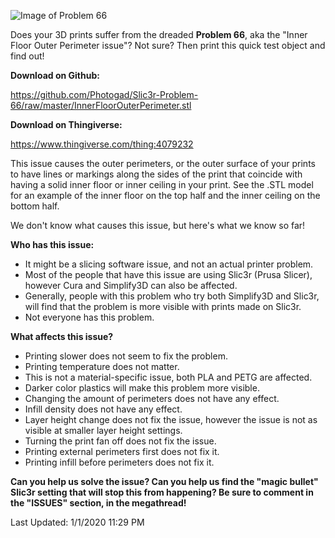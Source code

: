 ![Image of Problem 66](https://raw.githubusercontent.com/photog0411/Slic3r-Problem-66/master/Cover_small.jpg)

Does your 3D prints suffer from the dreaded **Problem 66**, aka the "Inner Floor Outer Perimeter issue"? Not sure? Then print this quick test object and find out!

**Download on Github:**

https://github.com/Photogad/Slic3r-Problem-66/raw/master/InnerFloorOuterPerimeter.stl

**Download on Thingiverse:**

https://www.thingiverse.com/thing:4079232 


This issue causes the outer perimeters, or the outer surface of your prints to have lines or markings along the sides of the print that coincide with having a solid inner floor or inner ceiling in your print. See the .STL model for an example of the inner floor on the top half and the inner ceiling on the bottom half.

We don't know what causes this issue, but here's what we know so far!


**Who has this issue:**
* It might be a slicing software issue, and not an actual printer problem.
* Most of the people that have this issue are using Slic3r (Prusa Slicer), however Cura and Simplify3D can also be affected.
* Generally, people with this problem who try both Simplify3D and Slic3r, will find that the problem is more visible with prints made on Slic3r.
* Not everyone has this problem.

**What affects this issue?**
* Printing slower does not seem to fix the problem.
* Printing temperature does not matter.
* This is not a material-specific issue, both PLA and PETG are affected.
* Darker color plastics will make this problem more visible.
* Changing the amount of perimeters does not have any effect.
* Infill density does not have any effect.
* Layer height change does not fix the issue, however the issue is not as visible at smaller layer height settings.
* Turning the print fan off does not fix the issue.
* Printing external perimeters first does not fix it.
* Printing infill before perimeters does not fix it.


**Can you help us solve the issue? Can you help us find the "magic bullet" Slic3r setting that will stop this from happening? Be sure to comment in the "ISSUES" section, in the megathread!**



Last Updated: 1/1/2020 11:29 PM





